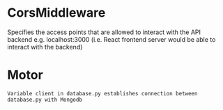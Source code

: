 # CorsMiddleware
Specifies the access points that are allowed to interact with the API backend
e.g. localhost:3000 (i.e. React frontend server would be able to interact with the backend)

# Motor
```
Variable client in database.py establishes connection between database.py with Mongodb
```